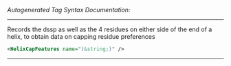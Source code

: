 _Autogenerated Tag Syntax Documentation:_

---
Records the dssp as well as the 4 residues on either side of the end of a helix, to obtain data on capping residue preferences

```xml
<HelixCapFeatures name="(&string;)" />
```



---
